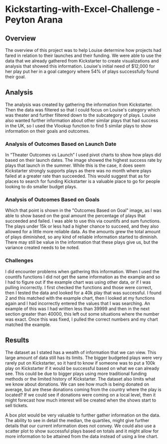 # Kickstarting-with-Excel-Challenge - Peyton Arana

## Overview
The overview of this project was to help Louise determine how projects had fared in relation to their launches and their funding. We were able to use the data that we already gathered from Kickstarter to create visualizations and analysis that showed this information. Louise's initial need of $12,000 for her play put her in a goal category where 54% of plays successfully found their goal. 

## Analysis
The analysis was created by gathering the information from Kickstarter. Then the data was filtered so that I could focus on Louise's category which was theater and further filtered down to the subcategory of plays. Louise also wanted further information about other similar plays that had success in the UK, so I used the Vlookup function to find 5 similar plays to show information on their goals and outcomes.  

### Analysis of Outcomes Based on Launch Date
In “Theater Outcomes vs Launch” I used pivot charts to show how plays did based on their launch dates. The image showed the highest success rate by plays that launch in the summer. While this is the case, it does seem Kickstarter strongly supports plays as there was no month where plays failed at a greater rate than succeeded. This would suggest that as for places to search for funding Kickstarter is a valuable place to go for people looking to do smaller budget plays.

### Analysis of Outcomes Based on Goals
Which that point is shown in the "Outcomes Based on Goal" image, as I was able to show based on the goal amount the percentage of plays that succeeded and failed. I was able to use this via countifs and sum functions. The plays under 15k or less had a higher chance to succeed, and they also allowed for a little more reliable data. As the amounts grew the total amount of plays diminished, so any kind of reliable information started to diminish. There may still be value in the information that these plays give us, but the variance created needs to be noted.

### Challenges
I did encounter problems when gathering this information. When I used the countifs functions I did not get the same information as the example and so I had to figure out if the example chart was using other data, or if I was pulling incorrectly. I first checked the functions and those were correct, then I tested the data and looked for a 40k play that was successful. I found 2 and this matched with the example chart, then I looked at my functions again and I had incorrectly entered the values that I was searching. An example of this was I had written less than 39999 and then in the next section greater than 40000, this left out some situations where the number was exact. Once this was fixed, I pulled the correct numbers and my chart matched the example.      

## Results
The dataset as I stated has a wealth of information that we can view. This large amount of data still has its limits. The bigger budgeted plays were very rarely put on Kickstarter, so it hard to know if someone was to put a 100k play on Kickstarter if it would be successful based on what we can already see. This could be due to bigger plays using more traditional funding methods or the limited history of Kickstarter. The dataset also limits what we know about donations. We can see how much is being donated on average, but are these donations coming from the country where the play is located? If we could see if donations were coming on a local level, then it might forecast how much interest will be created when the shows start to sell tickets.

A box plot would be very valuable to further gather information on the data. The ability to see in detail the median, the quartiles, might give further details that our current information does not convey. We could also use a scatter plot to show successful plays based on totals and it might allow for more information to be attained from the data instead of using a line chart.


